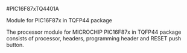 <!--- PrjInfo ---> <!--- Please remove this line after manually editing --->
<!--- 00a56be08b96043df9e37d6aff7b6990 --->
<!--- Created:20170111-16:38: ---> 
<!--- Author:Mlab: ---> 
<!--- AuthorEmail:mlab@mlab.cz: ---> 
<!--- Tags:imported: ---> 
<!--- Ust:None: ---> 
<!--- Name:PIC16F87xTQ4401A: --->
#PIC16F87xTQ4401A 
<!--- LongName --->
Module for PIC16F87x in TQFP44 package
<!--- ELongName ---> 

<!--- Lead --->
The processor module for MICROCHIP PIC16F87x in TQFP44 package consists of 
  processor, headers, programming header and RESET push button.
<!--- ELead ---> 


​
​
<!--- Description --->
<!--- EDescription --->
<!--- Content --->
<!--- EContent --->
            